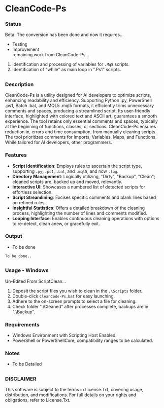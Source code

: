 # CleanCode-Ps

### Status
Beta. The conversion has been done and now it requires...
- Testing
- Improvement
<br> remaining work from CleanCode-Ps...
1) identification and processing of variables for `.Mq5` scripts.
2) identification of "while" as main loop in ".Ps1" scripts.

##

### Description
CleanCode-Ps is a utility designed for AI developers to optimize scripts, enhancing readability and efficiency. Supporting Python .py, PowerShell .ps1, Batch .bat, and MQL5 .mql5 formats, it efficiently trims unnecessary comments and spaces, producing a streamlined script. Its user-friendly interface, highlighted with colored text and ASCII art, guarantees a smooth experience. The tool retains only essential comments and spaces, typically at the beginning of functions, classes, or sections. CleanCode-Ps ensures reduction in, errors and time consumption, from manually cleaning scripts. The tool prioritizes comments for Imports, Variables, Maps, and Functions. While tailored for AI developers, other programmers. 

### Features
- **Script Identification**: Employs rules to ascertain the script type, supporting `.py`, `.ps1`, `.bat`, and `.mql5`, and now `.log`.
- **Directory Management**: Logically utilizing, "Dirty", "Backup", "Clean"; cleaned scripts are, backed up and moved, relevantly.
- **Interactive UI**: Showcases a numbered list of detected scripts for effortless selection.
- **Script Streamlining**: Excises specific comments and blank lines based on refined rules.
- **Insightful Statistics**: Offers a detailed breakdown of the cleaning process, highlighting the number of lines and comments modified.
- **Looping Interface**: Enables continuous cleaning operations with options to re-detect, clean anew, or gracefully exit.

### Output
- To be done
```
To be done..
```
##

### Usage - Windows
Un-Edited From ScriptClean...
1. Deposit the script files you wish to clean in the `.\Scripts` folder.
2. Double-click `CleanCode-Ps.bat` for easy launching.
3. Adhere to the on-screen prompts to select a file for cleaning.
4. Check folder ".\Cleaned" after processes complete, backups are in ".\Backup".

### Requirements
- Windows Environment with Scripting Host Enabled.
- PowerShell or PowerShellCore, compatibility ranges to be calculated.

### Notes
- To be Detailed

##

### DISCLAIMER
This software is subject to the terms in License.Txt, covering usage, distribution, and modifications. For full details on your rights and obligations, refer to License.Txt.
